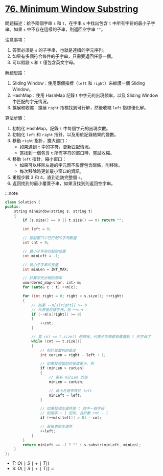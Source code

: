 # [76\. Minimum Window Substring](https://leetcode.com/problems/minimum-window-substring/)

問題描述：給予兩個字串 `s` 和 `t`，在字串 `s` 中找出包含 `t` 中所有字符的最小子字串。如果 `s` 中不存在這樣的子串，則返回空字串 `""`。

注意事項：

1.  答案必須是 `s` 的子字串，也就是連續的字元序列。
2.  如果有多個符合條件的子字串，只需要返回任意一個。
3.  可以假設 `s` 和 `t` 僅包含英文字母。

解題思路：

1.  Sliding Window：使用兩個指標（`left` 和 `right`）來維護一個 Sliding Window。
2.  HashMap：使用 HashMap 記錄 t 中字元的出現頻率，以及 Sliding Window 中匹配的字元情況。
3.  擴展和收縮：擴展 `right` 指標找到可行解，然後收縮 `left` 指標優化解。

算法步驟：

1.  初始化 HashMap，記錄 `t` 中每個字元的出現次數。
2.  初始化 `left` 和 `right` 指針，以及用於記錄結果的變數。
3.  移動 `right` 指針，擴大窗口：
    - 如果遇到 `t` 中的字符，更新匹配情況。
    - 當找到一個包含 `t` 所有字符的窗口時，嘗試收縮。
4.  移動 `left` 指針，縮小窗口：
    - 如果可以移除左邊的字元而不影響包含關係，則移除。
    - 每次移除時更新最小窗口的資訊。
5.  重複步驟 3 和 4，直到走訪完整個 `s`。
6.  返回找到的最小覆蓋子串，如果沒找到則返回空字串。

:::note
```cpp
class Solution {
public:
    string minWindow(string s, string t)
    {
        if (s.size() == 0 || t.size() == 0) return "";

        int left = 0;

        // 當前窗口中已匹配的字元數量
        int cnt = 0;

        // 最小子字串的起始位置
        int minLeft = -1;

        // 最小子字串的長度
        int minLen = INT_MAX;

        // 計算字元出現的頻率
        unordered_map<char, int> m;
        for (auto& c : t) ++m[c];

        for (int right = 0; right < s.size(); ++right)
        {
            // 如果 --m[s[right]] >= 0
            // 代表是目標字元，則 ++cnt
            if (--m[s[right]] >= 0)
            {
                ++cnt;
            }

            // 當 cnt == t.size() 的時候，代表子字串都有覆蓋到 t 的字母了
            while (cnt == t.size())
            {
                // 則計算當前的長度
                int curLen = right - left + 1;

                // 如果發現當前的長度更小，則
                if (minLen > curLen)
                {
                    // 更新 minLen 的值
                    minLen = curLen;

                    // 最小左邊界等於 left
                    minLeft = left;
                }

                // 如果發現左邊界是 t 其中一個字母
                // 則頻率 + 1 回來，且計數 cnt - 1
                if (++m[s[left]] > 0) --cnt;

                // 最後更新左邊界
                ++left;
            }
        }
        return minLeft == -1 ? "" : s.substr(minLeft, minLen);
    }
};
```
- T: $O(∣S∣+∣T∣)$
- S: $O(∣S∣+∣T∣)$
:::
